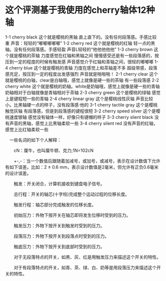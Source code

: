 # 这个评测基于我使用的cherry轴体12种轴
1-1 cherry black
这个就是樱桃的黑轴
直上直下的。没有任何段落感。手感比较重
声音：轻轻的“嘟嘟嘟嘟嘟”
1-2 cherry red
这个就是樱桃的红轴
轻一点的黑轴。没有任何段落感。手感轻盈
声音L轻轻的“他他他他他”
1-3 cherry brown
这个就是樱桃的茶轴
力度感觉在红轴和黑轴之间
慢慢感受还是有一些段落感的，按压到一定的程度的时候有触发感
声音感觉介于红轴和青轴之间，很轻的嘟嘟嘟
1-4 cherry blue
这个就是樱桃的青轴
力度在感觉上和茶轴差不多
超级带感，段落感充足，按压到一定的程度出发感强烈
声音就是啪啪啪！
2-1 cherry clear
这个就是樱桃的白轴，clear是白轴哦，感觉上就像是硬一些的茶轴
有一些段落感
2-2 cherry white
这个就是樱桃的奶轴。white是奶轴哦，感觉上就像是硬一些的青轴
奶轴相对于白轴就像是青轴相对于茶轴
2-3 cherry green
这个是樱桃的绿轴
感觉上是键程短一些的青轴
2-4 cherry linear gray
这个是樱桃线性灰轴
声音比较小。比黑轴硬一点的样子，没有段落感·他的
3-1 cherry tactile gray
这个是樱桃触觉灰轴
有段落感，但是到段落感的键程很短
3-2 cherry speed silver
这个是樱桃速度银轴
感觉没有轴体一样，好像只有键帽的样子
3-3 cherry slient black
没有声音的黑轴，感觉上比黑轴柔软一些
3-4 cherry silent red
没有声音的红轴，感觉上比红轴柔软一些

　一些名词的如下个人解释：

　　cN：厘牛，也叫厘牛顿、克力;1N=102cN

　　+-,-：当一个数值后跟随着加减号，或加号，或减号，表示在设计数值下允许有如下误差。比如：2 ± 0.6 mm，表示设计数值是2毫米，但允许有正负0.6毫米的设计误差。

　　触发：开关闭合，计算机接收到键盘电子信号。

　　总行程：开关的轴芯(十字柱)完成整个运动过程的位移长度。

　　触发行程：轴芯部分完成触发的位移长度。

　　初始压力：外物下按开关在轴芯即将发生位移时受到的压力。

　　触发压力：外物下按开关到触发时受到的压力。

　　段落压力：外物下按开关到段落点时受到的压力。

　　触底压力：外物下按开关到底部时受到的压力。

　　对于无段落特点的开关，如黑、灰、红是用触发压力来描述这个开关的特性。

　　对于有段落特点的开关，如青、茶、绿、白、奶等是用段落压力来描述这个开关的特性。